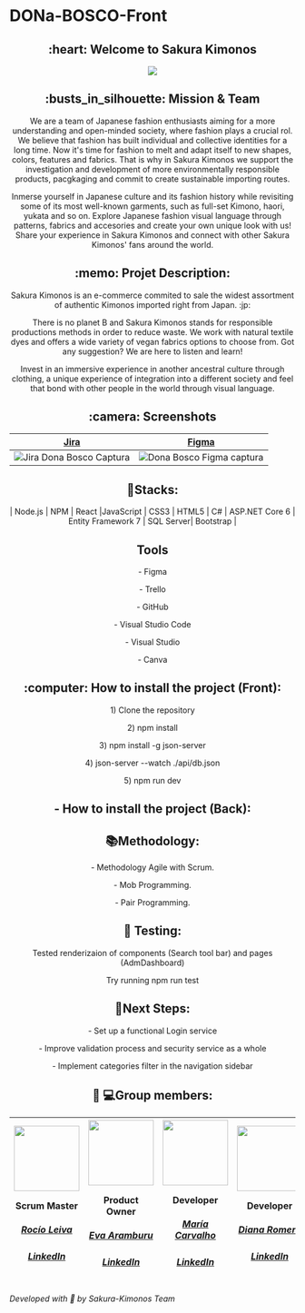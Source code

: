# DONa-BOSCO-Front

 <h2 align="center"> :heart: Welcome to Sakura Kimonos</h2>



 <div align="center"><img src="https://user-images.githubusercontent.com/117834362/232772720-66bf2d7e-8e03-41be-9ee4-bc8930a5b2e6.png"></div>
 

<h2 align="center"> :busts_in_silhouette:  Mission & Team </h2>
 
  <p align="center"> We are a team of Japanese fashion enthusiasts aiming for a more understanding and open-minded society, where fashion plays a crucial rol. We believe that fashion has built individual and collective identities for a long time. Now it's time for fashion to melt and adapt itself to new shapes, colors, features and fabrics. That is why in Sakura Kimonos we support the investigation and development of more environmentally responsible products, pacgkaging and commit to create sustainable importing routes.</p>
   <p align="center">Inmerse yourself in Japanese culture and its fashion history while revisiting some of its most well-known garments, such as full-set Kimono, haori, yukata and so on. Explore Japanese fashion visual language through patterns, fabrics and accesories and create your own unique look with us! Share your experience in Sakura Kimonos and connect with other Sakura Kimonos' fans around the world.</p>


 <h2 align="center"> :memo:  Projet Description: </h2>
 
<p align="center">Sakura Kimonos is an e-commerce commited to sale the widest assortment of authentic Kimonos imported right from Japan. :jp:</p>
 <p align="center"> There is no planet B and Sakura Kimonos stands for responsible productions methods in order to reduce waste. We work with natural textile dyes and offers a wide variety of vegan fabrics options to choose from. Got any suggestion? We are here to listen and learn!</p>

<p align="center">Invest in an immersive experience in another ancestral culture through clothing, a unique experience of integration into a different society and feel that bond with other people in the world through visual language.</p>
 





<h2 align="center"> :camera:  Screenshots</h2>

| <a href="https://claudettenavass.atlassian.net/jira/software/projects/DB/boards/1">Jira</a> | <a href="https://www.figma.com/file/HKp6wLsOzz6CIM580gxGyy/DONa-Bosco?node-id=0-1&t=VgoOy3mtaRPkxyck-0">Figma</a> | 
| :---: | :---: | 
|![Jira Dona Bosco Captura](https://user-images.githubusercontent.com/117834362/232773343-2d572480-d1f6-40e9-ad43-1ebe824f6595.png)|![Dona Bosco Figma captura](https://user-images.githubusercontent.com/117834362/232772927-d513654e-7829-4c52-9f99-26e0e93361a5.png)|



<h2 align="center"> 🔧Stacks:</h2>

<p align="center">| Node.js | NPM | React |JavaScript | CSS3 | HTML5 | C# | ASP.NET Core 6 | Entity Framework 7 | SQL Server| Bootstrap |</p>


<h2 align="center">  Tools</h2>

<p align="center">- Figma</p>
<p align="center">- Trello</p>
<p align="center">- GitHub</p>
<p align="center">- Visual Studio Code</p>
<p align="center">- Visual Studio</p>
<p align="center">- Canva</p>



<h2 align="center"> :computer: How to install the project (Front):</h2>

<p align="center">1) Clone the repository</p>
<p align="center">2) npm install</p>
<p align="center">3) npm install -g json-server</p>
<p align="center">4) json-server --watch ./api/db.json</p>
<p align="center">5) npm run dev</p>


<h2 align="center"> - How to install the project (Back):</h2>


<h2 align="center"> 📚Methodology:</h2>

<p align="center">- Methodology Agile with Scrum.</p>
<p align="center">- Mob Programming.</p>
<p align="center">- Pair Programming.</p>

<h2 align="center"> 👀  Testing:</h2>
<p align="center"> Tested renderizaion of components (Search tool bar) and pages (AdmDashboard) </p> 
<p align="center"> Try running npm run test </p> 
<h2 align="center">  🧪Next Steps:</h2>

<p align="center"> - Set up a functional Login service </p>
<p align="center"> - Improve validation process and security service as a whole </p> 
<p align="center"> - Implement categories filter in the navigation sidebar </p>  


<h2 align="center"> 👩‍ 💻Group members:</h2>



|<img src="https://user-images.githubusercontent.com/117834362/226867726-d41a6307-9121-48bf-9083-acbb2da7db5e.jpg" width=115><p>Scrum Master</p><h5><a href="https://github.com/Rocio-Leiva">Rocío Leiva</a></h5><h5><a href="https://www.linkedin.com/in/rocio-leiva-pecho/">LinkedIn</a></h5>|<img src="https://user-images.githubusercontent.com/117834362/226889415-9cee7e56-4bf8-439b-9221-fbdc7332b48a.jpg" width=115><p>Product Owner</p><h5><a href="https://github.com/EvaAramburu">Eva Aramburu</a></h5><h5><a href="https://www.linkedIn.com/in/eva-aramburu19950913/">LinkedIn</a></h5>|<img src="https://user-images.githubusercontent.com/117834362/226875930-748fc1d7-13ba-4be0-b59a-1a5ba8892dd2.png" width=115><p>Developer</p><h5><a href="https://github.com/Ma-shi22">María Carvalho</a></h5><h5><a href="https://www.linkedin.com/in/mariashirleicarvalho/">LinkedIn</a></h5>|<img src="https://user-images.githubusercontent.com/117834362/226876284-d3489d97-f910-4cb9-9470-af3f6fa31da2.png" width=115><p>Developer</p><h5><a href="https://github.com/Diancris">Diana Romero</a></h5><h5><a href="">LinkedIn</a></h5>|<img src="https://user-images.githubusercontent.com/117834362/226876297-6c7b09d6-c2fe-4a4e-9406-324bd8aca214.jpg" width=115><p>Developer</p><h5><a href="https://github.com/VeronicaAnais">Verónica Gallardo</a></h5><h5><a href="https://www.linkedin.com/in/ver%C3%B3nica-gallardo-pedemonte-b537314b/">LinkedIn</a></h5>|
| :---: | :---: | :---: | :---: | :---: |



*Developed with :sparkling_heart: by Sakura-Kimonos Team*
